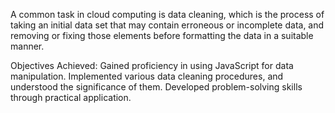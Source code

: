 A common task in cloud computing is data cleaning, which is the process of taking an initial data set that may contain erroneous or incomplete data, and removing or fixing those elements before formatting the data in a suitable manner.

Objectives Achieved:
Gained proficiency in using JavaScript for data manipulation.
Implemented various data cleaning procedures, and understood the significance of them.
Developed problem-solving skills through practical application.
